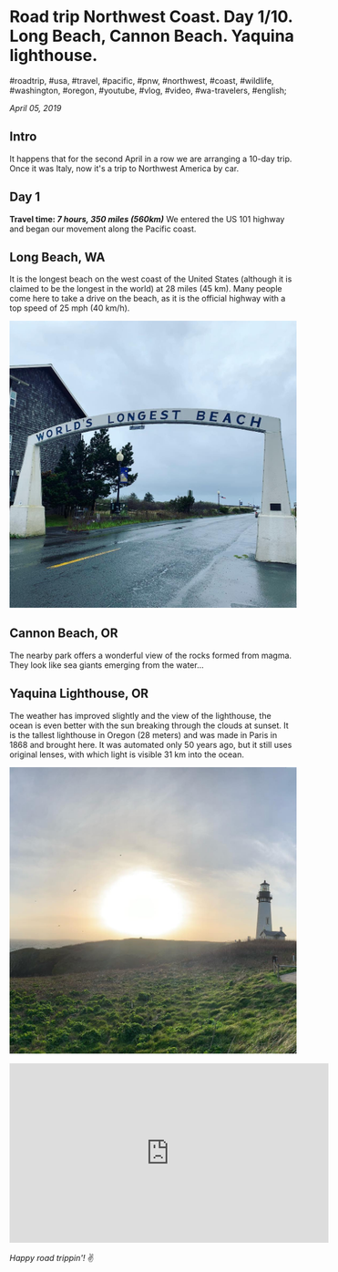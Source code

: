 # Road trip Northwest Coast. Day 1/10. Long Beach, Cannon Beach. Yaquina lighthouse.

#roadtrip, #usa, #travel, #pacific, #pnw, #northwest, #coast, #wildlife, #washington, #oregon, #youtube, #vlog, #video, #wa-travelers, #english;

_April 05, 2019_

## Intro
It happens that for the second April in a row we are arranging a 10-day trip. Once it was Italy, now it's a trip to Northwest America by car.

## Day 1

**Travel time: _7 hours, 350 miles (560km)_**
We entered the US 101 highway and began our movement along the Pacific coast.

## Long Beach, WA
It is the longest beach on the west coast of the United States (although it is claimed to be the longest in the world) at 28 miles (45 km). Many people come here to take a drive on the beach, as it is the official highway with a top speed of 25 mph (40 km/h).

![Long Beach, WA](/images/road-trip-northwest-coast-day-1-10-long-beach-cannon-beach-yaquina-lighthouse/long_beach.jpg)

## Cannon Beach, OR
The nearby park offers a wonderful view of the rocks formed from magma. They look like sea giants emerging from the water...

## Yaquina Lighthouse, OR
The weather has improved slightly and the view of the lighthouse, the ocean is even better with the sun breaking through the clouds at sunset. It is the tallest lighthouse in Oregon (28 meters) and was made in Paris in 1868 and brought here. It was automated only 50 years ago, but it still uses original lenses, with which light is visible 31 km into the ocean.

![Yaquina Lighthouse, OR](/images/road-trip-northwest-coast-day-1-10-long-beach-cannon-beach-yaquina-lighthouse/yaquina_lighthouse.jpg)

<iframe width="560" height="315" src="https://www.youtube.com/embed/Pxv_1DsA2oA" frameborder="0" allow="accelerometer; autoplay; encrypted-media; gyroscope; picture-in-picture" allowfullscreen></iframe>

_Happy road trippin'!_ :v:
